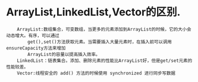 # ArrayList,LinkedList,Vector的区别.

        ArrayList:数组集合，可变数组，当更多的元素添加到ArrayList的时候，它的大小会动态增大。有序，可以通过
            get(),set()方法获取元素。当需要插入大量元素时，在插入前可以调用ensureCapacity方法来增加
            ArrayList的容量以提高插入效率。
        LinkedList：链表集合。添加、删除元素的性能比ArrayList好，但是get/set元素的性能较差。
        Vector:线程安全的 add() 方法的时候使用 synchronized 进行同步写数据

